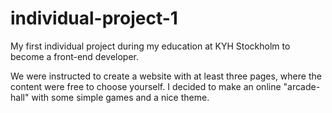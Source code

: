 # individual-project-1
My first individual project during my education at KYH Stockholm to become a front-end developer.

We were instructed to create a website with at least three pages, where the content were free to choose yourself. I decided to make an online "arcade-hall" with some simple
games and a nice theme.

